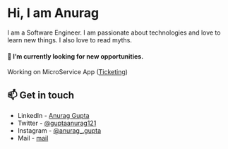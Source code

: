 
# Hi, I am Anurag 

I am a Software Engineer. I am passionate about technologies and love to learn new things. I also love to read myths.

#### 🔭 I’m currently looking for new opportunities.

Working on MicroService App ([Ticketing](https://github.com/git-anurag-hub/Ticketing))

## 📫 Get in touch
- LinkedIn - [Anurag Gupta](https://www.linkedin.com/in/anurag-gupta-40912a198/)
- Twitter - [@guptaanurag121](https://twitter.com/guptaanurag121)
- Instagram - [@anurag_.gupta](https://www.instagram.com/anurag_.gupta/)
- Mail - [mail](mailto:aguptaking@gmail.com)

